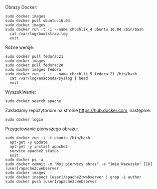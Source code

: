 Obrazy Docker:
```
sudo docker images
sudo docker pull ubuntu:16.04
sudo docker images
sudo docker run -t -i --name chochlik_4 ubuntu:16.04 /bin/bash
  cat /var/log/bootstrap.log
  exit
```
Różne wersje:
```
sudo docker pull fedora:21
sudo docker images
sudo docker pull fedora:20
sudo docker images fedora
sudo docker run -t -i --name chochlik_5 fedora:21 /bin/bash
  cat /var/log/anaconda/syslog | head
  exit
```
Wyszukiwanie:
```
sudo docker search apache
```
Zakładamy repozytorium na stronie https://hub.docker.com, następnie:
```
sudo docker login
```
Przygotowanie pierwszego obrazu:
```
sudo docker run -i -t ubuntu /bin/bash
  apt-get -y update
  apt-get -y install apache2
  service apache2 status
  exit
sudo docker ps -a
sudo docker commit -m "Moj pierwszy obraz" -a "Imie Nazwisko" [ID] [user]/apache2:webserver
sudo docker images
sudo docker inspect [user]/apache2:webserver | grep -i author
sudo docker push [user]/apache2:webserver
```
